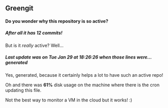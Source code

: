 ## Greengit

#### Do you wonder why this repository is so active?

##### After all it has 12 commits!

But is it *really* active? Well...

##### Last update was on Tue Jan 29 at 18:26:26 when those lines were... generated

Yes, generated, because it certainly helps a lot to have such an active repo!

Oh and there was **61%** disk usage on the machine
where there is the cron updating this file.

Not the best way to monitor a VM in the cloud but it works! :)
